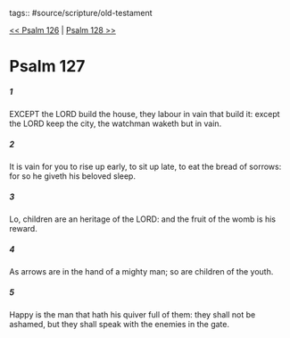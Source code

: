 tags:: #source/scripture/old-testament

[<< Psalm 126](source/scripture/old-testament/19_Psalms/Psalm_126.md) | [Psalm 128 >>](source/scripture/old-testament/19_Psalms/Psalm_128.md)

# Psalm 127

##### 1

EXCEPT the LORD build the house, they labour in vain that build it: except the LORD keep the city, the watchman waketh but in vain.

##### 2

It is vain for you to rise up early, to sit up late, to eat the bread of sorrows: for so he giveth his beloved sleep.

##### 3

Lo, children are an heritage of the LORD: and the fruit of the womb is his reward.

##### 4

As arrows are in the hand of a mighty man; so are children of the youth.

##### 5

Happy is the man that hath his quiver full of them: they shall not be ashamed, but they shall speak with the enemies in the gate.
